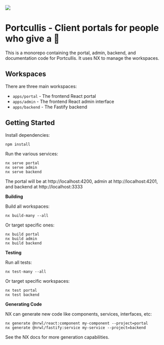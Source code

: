 ![](https://drive.google.com/uc?export=download&id=1wLSnQj4J8V6luYK1DdGrg2p71aCCTOFN)

# Portcullis - Client portals for people who give a 💩

This is a monorepo containing the portal, admin, backend, and documentation code for Portcullis. It uses NX to manage the workspaces.

## Workspaces

There are three main workspaces:

- `apps/portal` - The frontend React portal
- `apps/admin` - The frontend React admin interface
- `apps/backend` - The Fastify backend

## Getting Started

Install dependencies:

```
npm install
```

Run the various services:

```
nx serve portal 
nx serve admin
nx serve backend
```

The portal will be at http://localhost:4200, admin at http://localhost:4201, and backend at http://localhost:3333

**Building**

Build all workspaces:

```
nx build-many --all
```

Or target specific ones:

```
nx build portal
nx build admin
nx build backend
```

**Testing**

Run all tests:

```
nx test-many --all
```

Or target specific workspaces:

```
nx test portal
nx test backend
```

**Generating Code**

NX can generate new code like components, services, interfaces, etc:

```
nx generate @nrwl/react:component my-component --project=portal
nx generate @nrwl/fastify:service my-service --project=backend
```

See the NX docs for more generation capabilities.